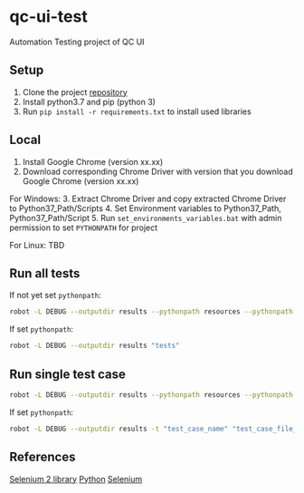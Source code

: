 # qc-ui-test
Automation Testing project of QC UI

## Setup

1. Clone the project [repository](https://git.itim.vn/coccoc/labs-qc-site-test)
2. Install python3.7 and pip (python 3)
3. Run `pip install -r requirements.txt` to install used libraries

## Local
1. Install Google Chrome (version xx.xx)
2. Download corresponding Chrome Driver with version that you download Google Chrome (version xx.xx)
   
For Windows:
3. Extract Chrome Driver and copy extracted Chrome Driver to Python37_Path/Scripts
4. Set Environment variables to Python37_Path, Python37_Path/Script
5. Run `set_environments_variables.bat` with admin permission to set `PYTHONPATH` for project
    
For Linux:
   TBD

## Run all tests
If not yet set `pythonpath`:
```bash
robot -L DEBUG --outputdir results --pythonpath resources --pythonpath libs --pythonpath libs/page_object --pythonpath libs/page_object4 "tests"
```

If set `pythonpath`:
```bash
robot -L DEBUG --outputdir results "tests"
```

## Run single test case
```bash
robot -L DEBUG --outputdir results --pythonpath resources --pythonpath libs --pythonpath libs/page_object --pythonpath libs/page_object4 
```

If set `pythonpath`:
```bash
robot -L DEBUG --outputdir results -t "test_case_name" "test_case_file_path"
```

## References
[Selenium 2 library](http://robotframework.org/Selenium2Library/Selenium2Library.html)
[Python](https://www.python.org/)
[Selenium](https://www.selenium.dev/)